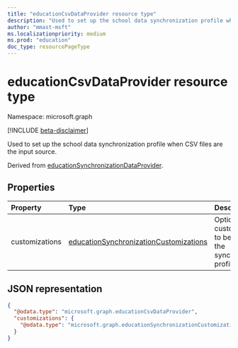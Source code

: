 ```yaml
---
title: "educationCsvDataProvider resource type"
description: "Used to set up the school data synchronization profile when CSV files are the input source.  "
author: "mmast-msft"
ms.localizationpriority: medium
ms.prod: "education"
doc_type: resourcePageType
---
```


# educationCsvDataProvider resource type

Namespace: microsoft.graph

[!INCLUDE [beta-disclaimer](../../includes/beta-disclaimer.md)]

Used to set up the school data synchronization profile when CSV files are the input source.

Derived from [educationSynchronizationDataProvider].

## Properties

| Property       | Type                                     | Description                                                           |
| :------------- | :--------------------------------------- | :-------------------------------------------------------------------- |
| customizations | [educationSynchronizationCustomizations] | Optional customizations to be applied to the synchronization profile. |

[educationsynchronizationdataprovider]: educationsynchronizationdataprovider.md
[educationsynchronizationcustomizations]: educationsynchronizationcustomizations.md

## JSON representation

<!-- {
  "blockType": "resource",
  "optionalProperties": [

  ],
  "@odata.type": "microsoft.graph.educationCsvDataProvider"
}-->

```json
{
  "@odata.type": "microsoft.graph.educationCsvDataProvider",
  "customizations": {
    "@odata.type": "microsoft.graph.educationSynchronizationCustomizations"
  }
}
```


